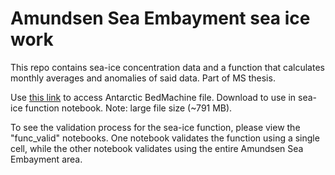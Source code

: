 # Amundsen Sea Embayment sea ice work 
This repo contains sea-ice concentration data and a function that calculates monthly averages and anomalies of said data. Part of MS thesis. 

Use [this link](https://tuprd-my.sharepoint.com/:u:/g/personal/tuo94541_temple_edu/EY8qt4t4TXlOnNil3BbWamkBBrldbINhiSU35psXnDqk_w?e=NCcqhA) to access Antarctic BedMachine file. Download to use in sea-ice function notebook. Note: large file size (~791 MB). 


To see the validation process for the sea-ice function, please view the "func_valid" notebooks. One notebook validates the function using a single cell, while the other notebook validates using the entire Amundsen Sea Embayment area. 
